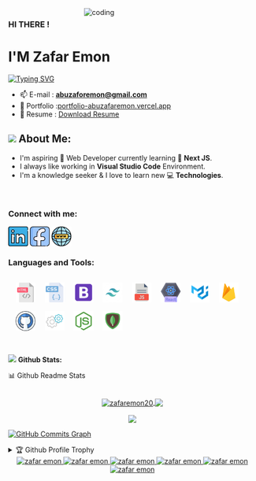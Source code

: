 <img align="right" alt="coding" width="350" src="https://i.ibb.co/Mkjg2y8/122.gif">

### HI THERE !

<h1>I'M Zafar Emon</h1>

[![Typing SVG](https://readme-typing-svg.herokuapp.com?font=Poppins&size=22&color=071A22&vCenter=true&width=250&height=35&lines=Software+Engineer;Front+End+Developer;MERN+Stack+Developer)](https://zafaremon.netlify.app/)

<!-- - 💬 Ask me about **React, Node and JavaScript.** -->

- 📫 E-mail : **abuzaforemon@gmail.com**
- 📝 Portfolio :[portfolio-abuzafaremon.vercel.app](https://portfolio-abuzafaremon.vercel.app/)
- 📄 Resume : [Download Resume](https://drive.google.com/file/d/1fA4ADDPKA7O2AGtAaaPnRQbsZAZWYrht/view?usp=sharing)

## <img src="https://media.giphy.com/media/WUlplcMpOCEmTGBtBW/giphy.gif" width="40"> **About Me:**

- I'm aspiring 🔭️ Web Developer currently learning 🌱 **Next JS**.
- I always like working in **Visual Studio Code** Environment.
- I'm a knowledge seeker & I love to learn new 💻 **Technologies**.

</br>

### Connect with me:

<p align="left">
<a href="https://www.linkedin.com/in/zafaremon/" target="blank"><img align="center" src="./Social/linkedin.png" alt="https://www.linkedin.com/in/zafaremon/" height="40" width="40" /></a>
<a href="https://www.facebook.com/zafar.emon" target="blank"><img align="center" src="./Social/Facebook.png" alt="https://www.facebook.com/abuzafaremon" height="40" width="40" /></a>
<a href="https://portfolio-abuzafaremon.vercel.app/" target="blank"><img align="center" src="./Social/website.png" alt="https://portfolio-abuzafaremon.vercel.app/" height="40" width="40" /></a>

</p

<br />

### Languages and Tools:

<p align="left">
<img src="./Skillicons/html.png" alt="" height="40" width="40" style='margin-top:15px; margin-left:15px '/>
<img src="./Skillicons/css.png" alt="" height="40" width="40" style='margin-top:15px; margin-left:15px '/>
<img src="./Skillicons/bootstrap.png" alt="" height="40" width="40" style='margin-top:15px; margin-left:15px '/>
<img src="./Skillicons/tailwaind.png" alt="" height="40" width="40" style='margin-top:15px; margin-left:15px '/>
<img src="./Skillicons/js-file.png" alt="" height="40" width="40" style='margin-top:15px; margin-left:15px '/>
<img src="./Skillicons/react.png" alt="" height="40" width="40" style='margin-top:15px; margin-left:15px '/>
<img src="./Skillicons/metarial ui.png" alt="" height="40" width="40" style='margin-top:15px; margin-left:15px '/>
<img src="./Skillicons/firebase.png" alt="" height="40" width="40" style='margin-top:15px; margin-left:15px '/>
<img src="./Skillicons/github.png" alt="" height="40" width="40" style='margin-top:15px; margin-left:15px '/>
<img src="./Skillicons/express.png" alt="" height="40" width="40" style='margin-top:15px; margin-left:15px '/>
<img src="./Skillicons/node js.png" alt="" height="40" width="40" style='margin-top:15px; margin-left:15px '/>
<img src="./Skillicons/mongodb.png" alt="" height="40" width="40"  style='margin-top:15px; margin-left:15px '/>
</p>
<br />

<img src="https://media.giphy.com/media/ZCN6F3FAkwsyOGU2RS/giphy.gif" width="40"> **Github Stats:**

  <summary>📊 Github Readme Stats</summary>
 </br>
 <p align="center">
  <a href="https://github.com/zafaremon20">
   <img width="430" align="center" src="https://github-readme-stats.vercel.app/api?username=zafaremon20&show_icons=true&locale=en&theme=radical&count_private=true" alt="zafaremon20">
  </a>

  <a href="https://github.com/zafaremon20/github-readme-stats">
    <img align="center" src="https://github-readme-stats.anuraghazra1.vercel.app/api/top-langs/?username=zafaremon20&layout=compact&theme=radical&langs_count=6" />
  </a>
 </p>
<p align="center">
   <img align="center" src="https://github-readme-streak-stats.herokuapp.com/?user=zafaremon20&theme=radical&hide_border=true"/>
</p>

<a href="http://www.github.com/zafaremon20"><img src="https://github-readme-activity-graph.cyclic.app/graph?username=zafaremon20&bg_color=000000&color=ffffff&line=ffffff&point=ff0000&area=true&hide_border=true)](https://github.com/ashutosh00710/github-readme-activity-graph" alt="GitHub Commits Graph" /></a>

<details>
 <summary>🏆 Github Profile Trophy</summary>
 </br>
 <p align="center">
  <a href="https://github.com/zafaremon20">
   <img src="https://github-profile-trophy.vercel.app/?username=zafaremon20&column=8&theme=darkhub"/>
    
  </a>
 </p>
</details>

<div align="center" >

<a href="mailto:abuzaforemon@gmail.com">
<img
src='https://img.shields.io/badge/Gmail-D14836?style=for-the-badge&logo=gmail&logoColor=white'
alt='zafar emon'
/>
</a>

<a href="tel:+8801707894381">
<img
src='https://img.shields.io/badge/WhatsApp-25D366?style=for-the-badge&logo=whatsapp&logoColor=white'
alt='zafar emon'
/>
</a>
<a href="https://zafaremon.netlify.app" target="_blank">
<img
src='https://img.shields.io/badge/website-000000?style=for-the-badge&logo=About.me&logoColor=white'
alt='zafar emon'
/>
</a>
<a href="https://www.facebook.com/abuzafaremon" target="_blank">
<img
src='https://img.shields.io/badge/Facebook-1877F2?style=for-the-badge&logo=facebook&logoColor=white'
alt='zafar emon'
/>
</a>

<a href="https://www.linkedin.com/in/zafaremon/" target="_blank">
<img
src='https://img.shields.io/badge/LinkedIn-0077B5?style=for-the-badge&logo=linkedin&logoColor=white'
alt='zafar emon'
/>
</a>

<a href="https://github.com/zafaremon20" target="_blank">
<img
src='https://img.shields.io/badge/GitHub-100000?style=for-the-badge&logo=github&logoColor=white'
alt='zafar emon'
/>
</a>

</div>

